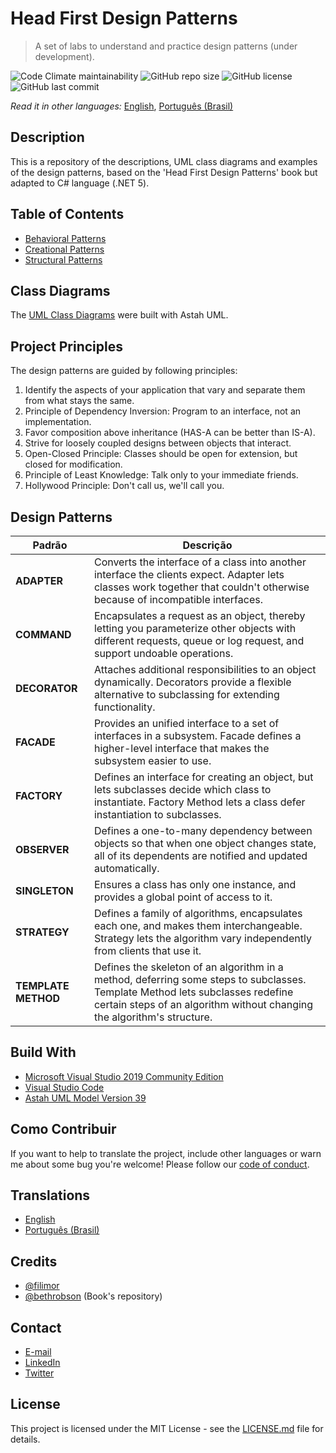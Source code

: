 # Head First Design Patterns

> A set of labs to understand and practice design patterns (under development).

![Code Climate maintainability](https://img.shields.io/codeclimate/maintainability/filimor/head-first-design-patterns)
![GitHub repo size](https://img.shields.io/github/repo-size/filimor/head-first-design-patterns)
![GitHub license](https://img.shields.io/github/license/filimor/head-first-design-patterns)
![GitHub last commit](https://img.shields.io/github/last-commit/filimor/head-first-design-patterns)

*Read it in other languages:* [English](https://github.com/filimor/head-first-design-patterns/blob/master/README.md), [Português (Brasil)](https://github.com/filimor/head-first-design-patterns/blob/master/README.pt-BR.md)

## Description

This is a repository of the descriptions, UML class diagrams and examples of the
design patterns, based on the 'Head First Design Patterns' book but adapted to
C# language (.NET 5).

## Table of Contents

* [Behavioral Patterns](description/BehavioralPatterns.md)
* [Creational Patterns](description/CreationalPatterns.md)
* [Structural Patterns](description/StructuralPatterns.md)

## Class Diagrams

The [UML Class Diagrams](docs/HeadFirstDesignPatterns.asta) were built with Astah UML.

## Project Principles

The design patterns are guided by following principles:

1. Identify the aspects of your application that vary and separate them from
what stays the same.
2. Principle of Dependency Inversion: Program to an interface, not an implementation.
3. Favor composition above inheritance (HAS-A can be better than IS-A).
4. Strive for loosely coupled designs between objects that interact.
5. Open-Closed Principle: Classes should be open for extension, but closed for modification.
6. Principle of Least Knowledge: Talk only to your immediate friends.
7. Hollywood Principle: Don't call us, we'll call you.

## Design Patterns

| Padrão | Descrição |
|-|-|
| **ADAPTER** | Converts the interface of a class into another interface the clients expect. Adapter lets classes work together that couldn't otherwise because of incompatible interfaces. |
| **COMMAND** | Encapsulates a request as an object, thereby letting you parameterize other objects with different requests, queue or log request, and support undoable operations. |
| **DECORATOR** | Attaches additional responsibilities to an object dynamically. Decorators provide a flexible alternative to subclassing for extending functionality. |
| **FACADE** | Provides an unified interface to a set of interfaces in a subsystem. Facade defines a higher-level interface that makes the subsystem easier to use. |
| **FACTORY** | Defines an interface for creating an object, but lets subclasses decide which class to instantiate. Factory Method lets a class defer instantiation to subclasses. |
| **OBSERVER** | Defines a one-to-many dependency between objects so that when one object changes state, all of its dependents are notified and updated automatically. |
| **SINGLETON** | Ensures a class has only one instance, and provides a global point of access to it. |
| **STRATEGY** | Defines a family of algorithms, encapsulates each one, and makes them interchangeable. Strategy lets the algorithm vary independently from clients that use it. |
| **TEMPLATE METHOD** | Defines the skeleton of an algorithm in a method, deferring some steps to subclasses. Template Method lets subclasses redefine certain steps of an algorithm without changing the algorithm's structure. |

## Build With

* [Microsoft Visual Studio 2019 Community Edition](https://visualstudio.microsoft.com/vs/community/)
* [Visual Studio Code](https://code.visualstudio.com/)
* [Astah UML Model Version 39](https://astah.net/products/astah-uml/)

## Como Contribuir

If you want to help to translate the project, include other languages or warn me
about some bug you're welcome! Please follow our
[code of conduct](https://github.com/filimor/head-first-design-patterns/blob/master/CODE_OF_CONDUCT.md).

## Translations

* [English](https://github.com/filimor/head-first-design-patterns/blob/master/README.md)
* [Português (Brasil)](https://github.com/filimor/head-first-design-patterns/blob/master/README.pt-BR.md)

## Credits

* [@filimor](https://github.com/filimor/)
* [@bethrobson](https://github.com/bethrobson/Head-First-Design-Patterns)
(Book's repository)

## Contact

* [E-mail](mailto:filimor@posteo.net)
* [LinkedIn](https://www.linkedin.com/in/filimor/)
* [Twitter](https://www.twitter.com/filimorbr/)

## License

This project is licensed under the MIT License - see the
[LICENSE.md](https://github.com/filimor/head-first-design-patterns/blob/master/LICENSE "MIT")
file for details.

